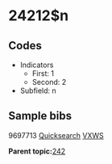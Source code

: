 # 24212$n

## Codes

-   Indicators
    -   First: 1
    -   Second: 2
-   Subfield: n

## Sample bibs

9697713 [Quicksearch](https://search.library.yale.edu/catalog/9697713) [VXWS](http://prodorbis.library.yale.edu:7014/vxws/GetHoldingsService?bibId=9697713)

**Parent topic:**[242](../../tags/242/242.md)

